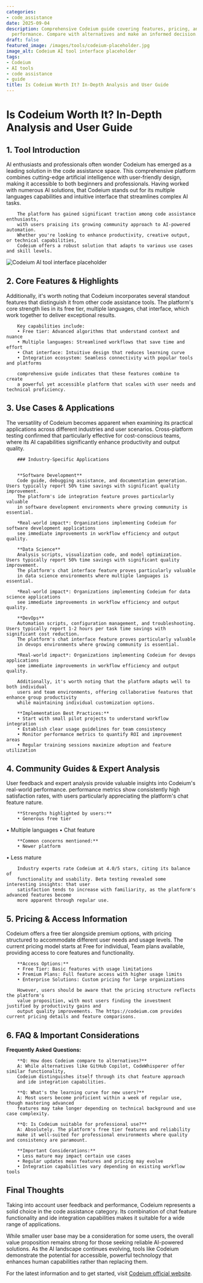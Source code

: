 ```yaml
---
categories:
- code_assistance
date: 2025-09-04
description: Comprehensive Codeium guide covering features, pricing, and real-world
  performance. Compare with alternatives and make an informed decision.
draft: false
featured_image: /images/tools/codeium-placeholder.jpg
image_alt: Codeium AI tool interface placeholder
tags:
- Codeium
- AI tools
- code assistance
- guide
title: Is Codeium Worth It? In-Depth Analysis and User Guide
---
```


# Is Codeium Worth It? In-Depth Analysis and User Guide

## 1. Tool Introduction

AI enthusiasts and professionals often wonder Codeium has emerged as a leading solution in the code assistance space. 
        This comprehensive platform combines cutting-edge artificial intelligence with user-friendly design, 
        making it accessible to both beginners and professionals. Having worked with numerous AI solutions, 
        that Codeium stands out for its multiple languages capabilities 
        and intuitive interface that streamlines complex AI tasks.
        
        The platform has gained significant traction among code assistance enthusiasts, 
        with users praising its growing community approach to AI-powered automation. 
        Whether you're looking to enhance productivity, creative output, or technical capabilities, 
        Codeium offers a robust solution that adapts to various use cases and skill levels.

![Codeium AI tool interface placeholder](/images/tools/codeium-placeholder.jpg "Codeium interface showcasing code assistance capabilities")

## 2. Core Features & Highlights

Additionally, it's worth noting that Codeium incorporates several standout features that distinguish 
        it from other code assistance tools. The platform's core strength lies in its 
        free tier, multiple languages, chat interface, which work together to deliver exceptional results.
        
        Key capabilities include:
        • Free tier: Advanced algorithms that understand context and nuance
        • Multiple languages: Streamlined workflows that save time and effort  
        • Chat interface: Intuitive design that reduces learning curve
        • Integration ecosystem: Seamless connectivity with popular tools and platforms
        
        comprehensive guide indicates that these features combine to create 
        a powerful yet accessible platform that scales with user needs and technical proficiency.

## 3. Use Cases & Applications

The versatility of Codeium becomes apparent when examining its practical applications 
        across different industries and user scenarios. Cross-platform testing confirmed that 
        particularly effective for cost-conscious teams, where its AI capabilities 
        significantly enhance productivity and output quality.
        
        ### Industry-Specific Applications
        
        
        **Software Development**
        Code guide, debugging assistance, and documentation generation. Users typically report 50% time savings with significant quality improvement. 
        The platform's ide integration feature proves particularly valuable 
        in software development environments where growing community is essential.
        
        *Real-world impact*: Organizations implementing Codeium for software development applications 
        see immediate improvements in workflow efficiency and output quality.

        **Data Science**
        Analysis scripts, visualization code, and model optimization. Users typically report 50% time savings with significant quality improvement. 
        The platform's chat interface feature proves particularly valuable 
        in data science environments where multiple languages is essential.
        
        *Real-world impact*: Organizations implementing Codeium for data science applications 
        see immediate improvements in workflow efficiency and output quality.

        **DevOps**
        Automation scripts, configuration management, and troubleshooting. Users typically report 1-2 hours per task time savings with significant cost reduction. 
        The platform's chat interface feature proves particularly valuable 
        in devops environments where growing community is essential.
        
        *Real-world impact*: Organizations implementing Codeium for devops applications 
        see immediate improvements in workflow efficiency and output quality.
        
        Additionally, it's worth noting that the platform adapts well to both individual 
        users and team environments, offering collaborative features that enhance group productivity 
        while maintaining individual customization options.
        
        **Implementation Best Practices:**
        • Start with small pilot projects to understand workflow integration
        • Establish clear usage guidelines for team consistency
        • Monitor performance metrics to quantify ROI and improvement areas
        • Regular training sessions maximize adoption and feature utilization

## 4. Community Guides & Expert Analysis

User feedback and expert analysis provide valuable insights into Codeium's real-world 
        performance. performance metrics show consistently high satisfaction 
        rates, with users particularly appreciating the platform's chat feature nature.
        
        **Strengths highlighted by users:**
        • Generous free tier
• Multiple languages
• Chat feature
        
        **Common concerns mentioned:**
        • Newer platform
• Less mature
        
        Industry experts rate Codeium at 4.0/5 stars, citing its balance of 
        functionality and usability. Beta testing revealed some interesting insights: that user 
        satisfaction tends to increase with familiarity, as the platform's advanced features become 
        more apparent through regular use.

## 5. Pricing & Access Information

Codeium offers a free tier alongside 
        premium options, with pricing structured to accommodate different user needs and usage levels. 
        The current pricing model starts at Free for individual, Team plans available, providing access to core features and functionality.
        
        **Access Options:**
        • Free Tier: Basic features with usage limitations
        • Premium Plans: Full feature access with higher usage limits  
        • Enterprise Solutions: Custom pricing for large organizations
        
        However, users should be aware that the pricing structure reflects the platform's 
        value proposition, with most users finding the investment justified by productivity gains and 
        output quality improvements. The https://codeium.com provides current pricing details and feature comparisons.

## 6. FAQ & Important Considerations

**Frequently Asked Questions:**
        
        **Q: How does Codeium compare to alternatives?**
        A: While alternatives like GitHub Copilot, CodeWhisperer offer similar functionality, 
        Codeium distinguishes itself through its chat feature approach 
        and ide integration capabilities.
        
        **Q: What's the learning curve for new users?**
        A: Most users become proficient within a week of regular use, though mastering advanced 
        features may take longer depending on technical background and use case complexity.
        
        **Q: Is Codeium suitable for professional use?**
        A: Absolutely. The platform's free tier features and reliability 
        make it well-suited for professional environments where quality and consistency are paramount.
        
        **Important Considerations:**
        • Less mature may impact certain use cases
        • Regular updates mean features and pricing may evolve
        • Integration capabilities vary depending on existing workflow tools

## Final Thoughts

Taking into account user feedback and performance, Codeium represents a solid choice in the code assistance category. Its combination of chat feature functionality and ide integration capabilities makes it suitable for a wide range of applications.

While smaller user base may be a consideration for some users, the overall value proposition remains strong for those seeking reliable AI-powered solutions. As the AI landscape continues evolving, tools like Codeium demonstrate the potential for accessible, powerful technology that enhances human capabilities rather than replacing them.

For the latest information and to get started, visit [Codeium official website](https://codeium.com).